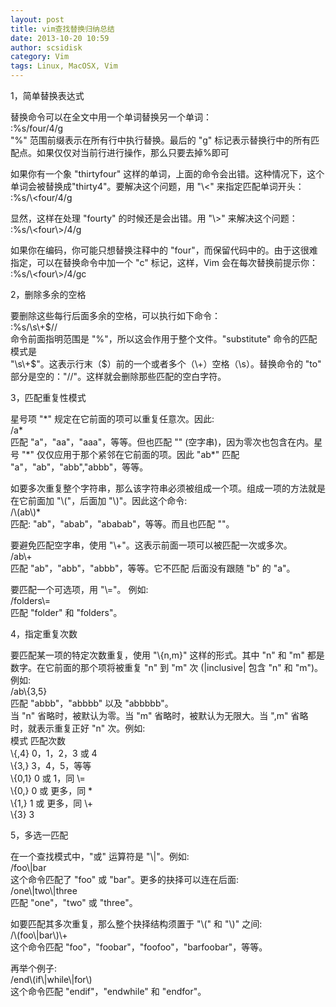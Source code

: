 ```yaml
---
layout: post
title: vim查找替换归纳总结
date: 2013-10-20 10:59
author: scsidisk
category: Vim
tags: Linux, MacOSX, Vim
---
```


1，简单替换表达式

替换命令可以在全文中用一个单词替换另一个单词：  
:%s/four/4/g  
"%" 范围前缀表示在所有行中执行替换。最后的 "g"
标记表示替换行中的所有匹配点。如果仅仅对当前行进行操作，那么只要去掉%即可

如果你有一个象 "thirtyfour"
这样的单词，上面的命令会出错。这种情况下，这个单词会被替换成"thirty4"。要解决这个问题，用
"\\\<" 来指定匹配单词开头：  
:%s/\\\<four/4/g

显然，这样在处理 "fourty" 的时候还是会出错。用 "\\\>" 来解决这个问题：  
:%s/\\\<four\\\>/4/g

如果你在编码，你可能只想替换注释中的
"four"，而保留代码中的。由于这很难指定，可以在替换命令中加一个 "c"
标记，这样，Vim 会在每次替换前提示你：  
:%s/\\\<four\\\>/4/gc

2，删除多余的空格

要删除这些每行后面多余的空格，可以执行如下命令：  
:%s/\\s\\+\$//  
命令前面指明范围是 "%"，所以这会作用于整个文件。"substitute"
命令的匹配模式是  
"\\s\\+\$"。这表示行末（\$）前的一个或者多个（\\+）空格（\\s）。替换命令的
"to" 部分是空的："//"。这样就会删除那些匹配的空白字符。

3，匹配重复性模式

星号项 "\*" 规定在它前面的项可以重复任意次。因此:  
/a\*  
匹配 "a"，"aa"，"aaa"，等等。但也匹配 ""
(空字串)，因为零次也包含在内。星号 "\*"
仅仅应用于那个紧邻在它前面的项。因此 "ab\*" 匹配
"a"，"ab"，"abb","abbb"，等等。

如要多次重复整个字符串，那么该字符串必须被组成一个项。组成一项的方法就是在它前面加
"\\("，后面加 "\\)"。因此这个命令:  
/\\(ab\\)\*  
匹配: "ab"，"abab"，"ababab"，等等。而且也匹配 ""。

要避免匹配空字串，使用 "\\+"。这表示前面一项可以被匹配一次或多次。  
/ab\\+  
匹配 "ab"，"abb"，"abbb"，等等。它不匹配 后面没有跟随 "b" 的 "a"。

要匹配一个可选项，用 "\\="。 例如:  
/folders\\=  
匹配 "folder" 和 "folders"。

4，指定重复次数

要匹配某一项的特定次数重复，使用 "\\{n,m}" 这样的形式。其中 "n" 和 "m"
都是数字。在它前面的那个项将被重复 "n" 到 "m" 次 (|inclusive| 包含 "n"
和 "m")。例如:  
/ab\\{3,5}  
匹配 "abbb"，"abbbb" 以及 "abbbbb"。  
当 "n" 省略时，被默认为零。当 "m" 省略时，被默认为无限大。当 ",m"
省略时，就表示重复正好 "n" 次。例如:  
模式 匹配次数  
\\{,4} 0，1，2，3 或 4  
\\{3,} 3，4，5，等等  
\\{0,1} 0 或 1，同 \\=  
\\{0,} 0 或 更多，同 \*  
\\{1,} 1 或 更多，同 \\+  
\\{3} 3

5，多选一匹配

在一个查找模式中，"或" 运算符是 "\\|"。例如:  
/foo\\|bar  
这个命令匹配了 "foo" 或 "bar"。更多的抉择可以连在后面:  
/one\\|two\\|three  
匹配 "one"，"two" 或 "three"。

如要匹配其多次重复，那么整个抉择结构须置于 "\\(" 和 "\\)" 之间:  
/\\(foo\\|bar\\)\\+  
这个命令匹配 "foo"，"foobar"，"foofoo"，"barfoobar"，等等。

再举个例子:  
/end\\(if\\|while\\|for\\)  
这个命令匹配 "endif"，"endwhile" 和 "endfor"。
